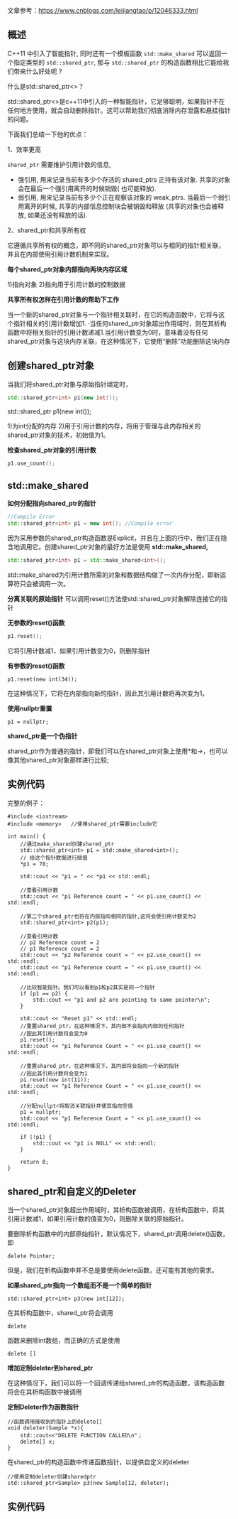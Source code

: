 文章参考：https://www.cnblogs.com/leijiangtao/p/12046333.html

## 概述

C++11 中引入了智能指针, 同时还有一个模板函数 `std::make_shared` 可以返回一个指定类型的 `std::shared_ptr`, 那与 `std::shared_ptr` 的构造函数相比它能给我们带来什么好处呢 ?

什么是std::shared_ptr<>？

std::shared_ptr<>是c++11中引入的一种智能指针，它足够聪明，如果指针不在任何地方使用，就会自动删除指针。这可以帮助我们彻底消除内存泄露和悬挂指针的问题。

下面我们总结一下他的优点：

1、效率更高

`shared_ptr` 需要维护引用计数的信息,

- 强引用, 用来记录当前有多少个存活的 shared_ptrs 正持有该对象. 共享的对象会在最后一个强引用离开的时候销毁( 也可能释放).
- 弱引用, 用来记录当前有多少个正在观察该对象的 weak_ptrs. 当最后一个弱引用离开的时候, 共享的内部信息控制块会被销毁和释放 (共享的对象也会被释放, 如果还没有释放的话).

2、shared_ptr和共享所有权

它遵循共享所有权的概念，即不同的shared_ptr对象可以与相同的指针相关联，并且在内部使用引用计数机制来实现。

**每个shared_ptr对象内部指向两块内存区域**

1)指向对象
2)指向用于引用计数的控制数据

**共享所有权怎样在引用计数的帮助下工作**

当一个新的shared_ptr对象与一个指针相关联时，在它的构造函数中，它将与这个指针相关的引用计数增加1.
·当任何shared_ptr对象超出作用域时，则在其析构函数中将相关指针的引用计数递减1.当引用计数变为0时，意味着没有任何shared_ptr对象与这块内存关联，在这种情况下，它使用“删除”功能删除这块内存



## 创建shared_ptr对象

当我们将shared_ptr对象与原始指针绑定时，

```c++
std::shared_ptr<int> p1(new int());
```

std::shared_ptr<int> p1(new int());

1)为int分配的内存
2)用于引用计数的内存，将用于管理与此内存相关的shared_ptr对象的技术，初始值为1。

**检查shared_ptr对象的引用计数**

```c++
p1.use_count();
```

## std::make_shared<T>

**如何分配指向shared_ptr的指针**

```c++
//Compile Error
std::shared_ptr<int> p1 = new int(); //Compile error
```

因为采用参数的shared_ptr构造函数是Explicit，并且在上面的行中，我们正在隐含地调用它。创建shared_ptr对象的最好方法是使用 **std::make_shared,**

```c++
std::shared_ptr<int> p1 = std::make_shared<int>();
```

std::make_shared为引用计数所需的对象和数据结构做了一次内存分配，即新运算符只会被调用一次。

**分离关联的原始指针**
可以调用reset()方法使std::shared_ptr对象解除连接它的指针

**无参数的reset()函数**

```c++
p1.reset();
```

它将引用计数减1，如果引用计数变为0，则删除指针

**有参数的reset()函数**

```
p1.reset(new int(34));
```

在这种情况下，它将在内部指向新的指针，因此其引用计数将再次变为1。

**使用nullptr重置**

```
p1 = nullptr;
```

**shared_ptr是一个伪指针**

shared_ptr作为普通的指针，即我们可以在shared_ptr对象上使用*和->，也可以像其他shared_ptr对象那样进行比较;

## 实例代码

完整的例子：

```
#include <iostream>
#include <memory>   //使用shared_ptr需要include它

int main() {
    //通过make_shared创建shared_ptr
    std::shared_ptr<int> p1 = std::make_shared<int>();
    // 给这个指针数据进行赋值
    *p1 = 78;

    std::cout << "p1 = " << *p1 << std::endl;

    //查看引用计数
    std::cout << "p1 Reference count = " << p1.use_count() << std::endl;

    //第二个shared_ptr也将在内部指向相同的指针,这将会使引用计数变为2
    std::shared_ptr<int> p2(p1);

    //查看引用计数
    // p2 Reference count = 2
    // p1 Reference count = 2
    std::cout << "p2 Reference count = " << p2.use_count() << std::endl;
    std::cout << "p1 Reference count = " << p1.use_count() << std::endl;

    //比较智能指针。我们可以看到p1和p2其实是同一个指针
    if (p1 == p2) {
        std::cout << "p1 and p2 are pointing to same pointer\n";
    }

    std::cout << "Reset p1" << std::endl;
    //重置shared_ptr，在这种情况下，其内部不会指向内部的任何指针
    //因此其引用计数将会变为0
    p1.reset();
    std::cout << "p1 Reference Count = " << p1.use_count() << std::endl;

    //重置shared_ptr，在这种情况下，其内部将会指向一个新的指针
    //因此其引用计数将会变为1
    p1.reset(new int(11));
    std::cout << "p1 Reference Count = " << p1.use_count() << std::endl;

    //分配nullptr将取消关联指针并使其指向空值
    p1 = nullptr;
    std::cout << "p1 Reference Count = " << p1.use_count() << std::endl;

    if (!p1) {
        std::cout << "p1 is NULL" << std::endl;
    }

    return 0;
}
```



## shared_ptr和自定义的Deleter

当一个shared_ptr对象超出作用域时，其析构函数被调用，在析构函数中，将其引用计数减1，如果引用计数的值变为0，则删除关联的原始指针。

要删除析构函数中的内部原始指针，默认情况下，shared_ptr调用delete()函数，即

```
delete Pointer;
```

但是，我们在析构函数中并不总是要使用delete函数，还可能有其他的需求。

**如果shared_ptr指向一个数组而不是一个简单的指针**

```
std::shared_ptr<int> p3(new int[12]);
```

在其析构函数中，shared_ptr将会调用

```
delete
```

函数来删除int数组，而正确的方式是使用

```
delete []
```

**增加定制deleter到shared_ptr**

在这种情况下，我们可以将一个回调传递给shared_ptr的构造函数，该构造函数将会在其析构函数中被调用

**定制Deleter作为函数指针**

```
//函数调用接收到的指针上的delete[]
void deleter(Sample *x){
	std::cout<<"DELETE FUNCTION CALLED\n"；
	delete[] x;
}
```

在shared_ptr的构造函数中传递函数指针，以提供自定义的deleter

```
//使用定制deleter创建sharedptr
std::shared_ptr<Sample> p3(new Sample[12, deleter);
```

## 实例代码





















